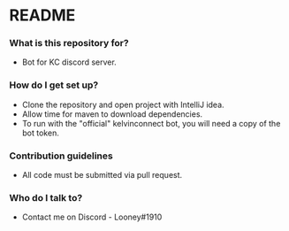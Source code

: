 # README #

### What is this repository for? ###

* Bot for KC discord server.

### How do I get set up? ###

* Clone the repository and open project with IntelliJ idea.
* Allow time for maven to download dependencies.
* To run with the "official" kelvinconnect bot, you will need a copy of the bot token.

### Contribution guidelines ###

* All code must be submitted via pull request.

### Who do I talk to? ###

* Contact me on Discord - Looney#1910